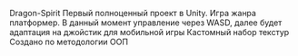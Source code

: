 Dragon-Spirit
Первый полноценный проект в Unity. Игра жанра платформер. 
В данный момент управление через WASD, далее будет адаптация на джойстик для мобильной игры
Кастомный набор текстур
Создано по методологии ООП
